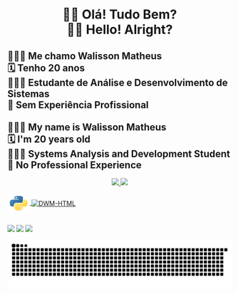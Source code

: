 <h1 align="center"> 👋🏻 Olá! Tudo Bem? <br /> 👋🏻 Hello! Alright? </h1>

<h2>  👨🏻‍💻 Me chamo Walisson Matheus <br />  🗓️ Tenho 20 anos <br /> 👨🏻‍🎓 Estudante de Análise e Desenvolvimento de Sistemas <br /> 💭 Sem Experiência Profissional <br /> <br /> 👨🏻‍💻 My name is Walisson Matheus <br /> 🗓️ I'm 20 years old <br /> 👨🏻‍🎓 Systems Analysis and Development Student <br /> 💭 No Professional Experience
</h2>

<div align="center">
  <a href="https://github.com/DevWalissonMatheus">
  <img width="44%" src="https://github-readme-stats.vercel.app/api?username=DevWalissonMatheus&show_icons=true&theme=radical&include_all_commits=true&count_private=true"/>
  <img width="53%" src="https://github-readme-stats.vercel.app/api/top-langs/?username=DevWalissonMatheus&layout=compact&langs_count=7&theme=radical"/>
</div>

<div style="display: inline_block"><br>
  <img align="center" alt="DWM-Python" height="40" width="50" src="https://raw.githubusercontent.com/devicons/devicon/master/icons/python/python-original.svg">
  <img align="center" alt="DWM-HTML" height="40" width="50" src="https://cdn.jsdelivr.net/gh/devicons/devicon/icons/html5/html5-original.svg" />
</div>

##

<div> 
  <a href="https://t.me/DevWalissonMatheus" target="_blank"><img src="https://img.shields.io/badge/Telegram-2CA5E0?style=for-the-badge&logo=telegram&logoColor=white" target="_blank"></a>
  <a href = "mwalisom9@gmail.com"><img src="https://img.shields.io/badge/-Gmail-%23333?style=for-the-badge&logo=gmail&logoColor=white" target="_blank"></a>
  <a href="https://www.linkedin.com/in/walisson-matheus-384222233/" target="_blank"><img src="https://img.shields.io/badge/-LinkedIn-%230077B5?style=for-the-badge&logo=linkedin&logoColor=white" target="_blank"></a> 
  
  ![Snake animation](https://github.com/DevWalissonMatheus/DevWalissonMatheus/blob/output/github-contribution-grid-snake.svg)
  
</div>
